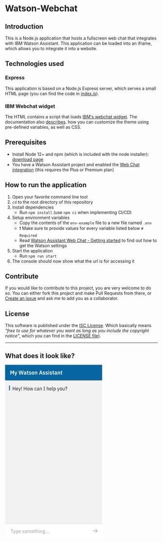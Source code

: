 # Watson-Webchat

## Introduction 
This is a Node.js application that hosts a fullscreen web chat that integrates with IBM Watson Assistant. This application can be loaded into an iframe, which allows you to integrate it into a website.

## Technologies used

### Express
This application is based on a Node.js Express server, which serves a small HTML page (you can find the code in [index.js](index.js)). 

### IBM Webchat widget
The HTML contains a script that loads [IBM's webchat widget](https://web-chat.global.assistant.watson.cloud.ibm.com/docs.html). The documentation also [describes](https://web-chat.global.assistant.watson.cloud.ibm.com/docs.html?to=tutorials-carbon-themes). how you can customize the theme using pre-defined variables, as well as CSS.

## Prerequisites

- Install Node 12+ and npm (which is included with the node installer): [download page](https://nodejs.org/en/download/)
- You have a Watson Assistant project and enabled the [Web Chat integration](https://cloud.ibm.com/docs/assistant?topic=assistant-deploy-web-chat) (this requires the Plus or Premium plan)

## How to run the application

1. Open your favorite command line tool
2. `cd` to the root directory of this repository
3. Install dependencies
    - Run `npm install` (use `npm ci` when implementing CI/CD)
4. Setup environment variables
    - Copy the contents of the `env-example` file to a new file named `.env`
    - ❗️ Make sure to provide values for every variable listed below `# Required`
    - Read [Watson Assistant Web Chat - Getting started](https://web-chat.global.assistant.watson.cloud.ibm.com/docs.html?to=tutorials-getting-started) to find out how to get the Watson settings
5. Start the application
    - Run `npm run start`
6. The console should now show what the url is for accessing it

## Contribute

If you would like to contribute to this project, you are very welcome to do so. You can either fork this project and make Pull Requests from there, or [Create an issue](https://github.com/EdwinOtten/Watson-Webchat/issues/new) and ask me to add you as a collaborator.

## License

This software is published under the [ISC License](https://opensource.org/licenses/ISC). Which basically means _"free to use for whatever you want as long as you include the copyright notice"_, which you can find in the [LICENSE file](LICENSE)).

---

## What does it look like?

![Screenshot](readme-assets/screenshot.png)
